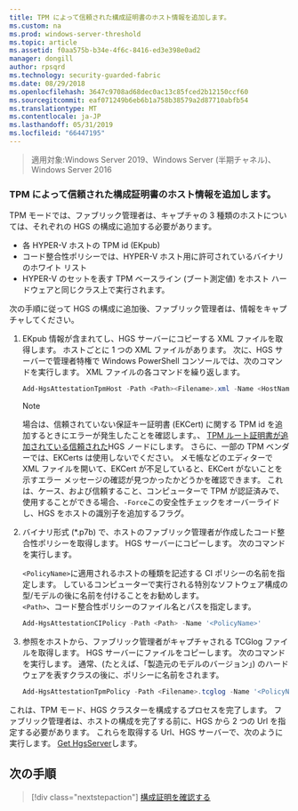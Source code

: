 ```yaml
---
title: TPM によって信頼された構成証明書のホスト情報を追加します。
ms.custom: na
ms.prod: windows-server-threshold
ms.topic: article
ms.assetid: f0aa575b-b34e-4f6c-8416-ed3e398e0ad2
manager: dongill
author: rpsqrd
ms.technology: security-guarded-fabric
ms.date: 08/29/2018
ms.openlocfilehash: 3647c9708ad68dec0ac13c85fced2b12150ccf60
ms.sourcegitcommit: eaf071249b6eb6b1a758b38579a2d87710abfb54
ms.translationtype: MT
ms.contentlocale: ja-JP
ms.lasthandoff: 05/31/2019
ms.locfileid: "66447195"
---
```

>適用対象:Windows Server 2019、Windows Server (半期チャネル)、Windows Server 2016

### <a name="add-host-information-for-tpm-trusted-attestation"></a>TPM によって信頼された構成証明書のホスト情報を追加します。

TPM モードでは、ファブリック管理者は、キャプチャの 3 種類のホストについては、それぞれの HGS の構成に追加する必要があります。

- 各 HYPER-V ホストの TPM id (EKpub)
- コード整合性ポリシーでは、HYPER-V ホスト用に許可されているバイナリのホワイト リスト
- HYPER-V のセットを表す TPM ベースライン (ブート測定値) をホスト ハードウェアと同じクラス上で実行されます。

次の手順に従って HGS の構成に追加後、ファブリック管理者は、情報をキャプチャしてください。

1.  EKpub 情報が含まれてし、HGS サーバーにコピーする XML ファイルを取得します。 ホストごとに 1 つの XML ファイルがあります。 次に、HGS サーバーで管理者特権で Windows PowerShell コンソールでは、次のコマンドを実行します。 XML ファイルの各コマンドを繰り返します。

    ```powershell
    Add-HgsAttestationTpmHost -Path <Path><Filename>.xml -Name <HostName>
    ```

    > [!NOTE]
    > 場合は、信頼されていない保証キー証明書 (EKCert) に関する TPM id を追加するときにエラーが発生したことを確認します。、 [TPM ルート証明書が追加されている信頼された](guarded-fabric-install-trusted-tpm-root-certificates.md)HGS ノードにします。
    > さらに、一部の TPM ベンダーでは、EKCerts は使用しないでください。
    > メモ帳などのエディターで XML ファイルを開いて、EKCert が不足していると、EKCert がないことを示すエラー メッセージの確認が見つかったかどうかを確認できます。
    > これは、ケース、および信頼すること、コンピューターで TPM が認証済みで、使用することができる場合、`-Force`この安全性チェックをオーバーライドし、HGS をホストの識別子を追加するフラグ。

2. バイナリ形式 (*.p7b) で、ホストのファブリック管理者が作成したコード整合性ポリシーを取得します。 HGS サーバーにコピーします。 次のコマンドを実行します。

    `<PolicyName>`に適用されるホストの種類を記述する CI ポリシーの名前を指定します。 しているコンピューターで実行される特別なソフトウェア構成の型/モデルの後に名前を付けることをお勧めします。<br>`<Path>`、コード整合性ポリシーのファイル名とパスを指定します。

    ```powershell
    Add-HgsAttestationCIPolicy -Path <Path> -Name '<PolicyName>'
    ```

3. 参照をホストから、ファブリック管理者がキャプチャされる TCGlog ファイルを取得します。 HGS サーバーにファイルをコピーします。 次のコマンドを実行します。 通常、(たとえば、「製造元のモデルのバージョン」) のハードウェアを表すクラスの後に、ポリシーに名前をされます。

    ```powershell
    Add-HgsAttestationTpmPolicy -Path <Filename>.tcglog -Name '<PolicyName>'
    ```

これは、TPM モード、HGS クラスターを構成するプロセスを完了します。 ファブリック管理者は、ホストの構成を完了する前に、HGS から 2 つの Url を指定する必要があります。 これらを取得する Url、HGS サーバーで、次のように実行します。 [Get HgsServer](https://docs.microsoft.com/powershell/module/hgsserver/get-hgsserver?view=win10-ps)します。

## <a name="next-step"></a>次の手順

> [!div class="nextstepaction"]
> [構成証明を確認する](guarded-fabric-confirm-hosts-can-attest-successfully.md)
